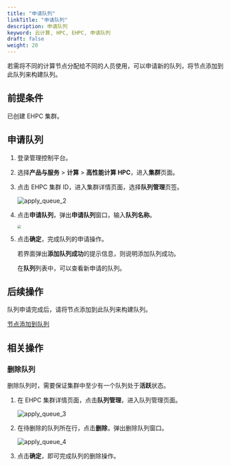 ```yaml
---
title: "申请队列"
linkTitle: "申请队列"
description: 申请队列
keyword: 云计算, HPC, EHPC, 申请队列
draft: false
weight: 20
---
```


若需将不同的计算节点分配给不同的人员使用，可以申请新的队列，将节点添加到此队列来构建队列。

## 前提条件

已创建 EHPC 集群。


## 申请队列

1. 登录管理控制平台。

2. 选择**产品与服务** > **计算** > **高性能计算 HPC**，进入**集群**页面。


3. 点击 EHPC 集群 ID，进入集群详情页面，选择**队列管理**页签。

   ![apply_queue_2](../../../_images/apply_queue_2.png)

4. 点击**申请队列**，弹出**申请队列**窗口，输入**队列名称**。

   <img src="../../../_images/um_apply_queue_win.png" style="zoom:50%;" />

5. 点击**确定**，完成队列的申请操作。

   若界面弹出**添加队列成功**的提示信息，则说明添加队列成功。

   在**队列**列表中，可以查看新申请的队列。
   

## 后续操作

队列申请完成后，请将节点添加到此队列来构建队列。

[节点添加到队列](../add_to_queue)

## 相关操作

### 删除队列

删除队列时，需要保证集群中至少有一个队列处于**活跃**状态。

1. 在 EHPC 集群详情页面，点击**队列管理**，进入队列管理页面。

   ![apply_queue_3](../../../_images/apply_queue_3.png)

2. 在待删除的队列所在行，点击**删除**，弹出删除队列窗口。

   ![apply_queue_4](../../../_images/apply_queue_4.png)

3. 点击**确定**，即可完成队列的删除操作。

